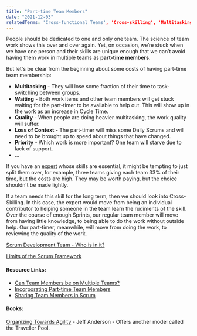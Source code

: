```yaml
---
title: "Part-time Team Members"
date: "2021-12-03"
relatedTerms: 'Cross-functional Teams', 'Cross-skilling', 'Multitasking', 'Scrum Team'
---
```


People should be dedicated to one and only one team. The science of team work shows this over and over again. Yet, on occasion, we’re stuck when we have one person and their skills are unique enough that we can’t avoid having them work in multiple teams as **part-time members**.

But let's be clear from the beginning about some costs of having part-time team membership:

- **Multitasking** - They will lose some fraction of their time to task-switching between groups.
- **Waiting** - Both work items and other team members will get stuck waiting for the part-timer to be available to help out. This will show up in the work as an increase in Cycle Time.
- **Quality** - When people are doing heavier multitasking, the work quality will suffer.
- **Loss of Context** - The part-timer will miss some Daily Scrums and will need to be brought up to speed about things that have changed.
- **Priority** - Which work is more important? One team will starve due to lack of support.
- …

If you have an [expert](/blog/specialists-are-overrated.html) whose skills are essential, it might be tempting to just split them over, for example, three teams giving each team 33% of their time, but the costs are high. They may be worth paying, but the choice shouldn’t be made lightly.

If a team needs this skill for the long term, then we should look into Cross-Skilling. In this case, the expert would move from being an individual contributor to helping someone in the team learn the rudiments of the skill. Over the course of enough Sprints, our regular team member will move from having little knowledge, to being able to do the work without outside help. Our part-timer, meanwhile, will move from doing the work, to reviewing the quality of the work.

[Scrum Development Team - Who is in it?](/blog/scrum-development-team-whos-in-it.html)

[Limits of the Scrum Framework](/blog/what-are-the-limits-of-the-scrum-framework.html)

#### Resource Links:

- [Can Team Members be on Multiple Teams?](https://hackernoon.com/can-people-be-on-multiple-scrum-teams-2l1u3204)
- [Incorporating Part-time Team Members](https://www.agileconnection.com/article/incorporating-part-time-team-members)
- [Sharing Team Members in Scrum](https://www.scrumexpert.com/knowledge/sharing-team-members-in-scrum/)

#### Books:

[Organizing Towards Agility](https://leanpub.com/agileorganizationdesign) - Jeff Anderson - Offers another model called the Traveller Pool.

